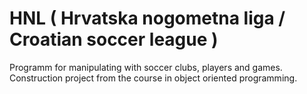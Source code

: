 # HNL ( Hrvatska nogometna liga / Croatian soccer league )
Programm for manipulating with soccer clubs, players and games.
Construction project from the course in object oriented programming.
